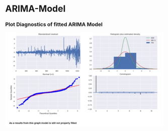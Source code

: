 # ARIMA-Model

### Plot Diagnostics of fitted ARIMA Model

![alt text](https://github.com/sid8910/ARIMA-Model/blob/master/images/ARIMA.PNG)
